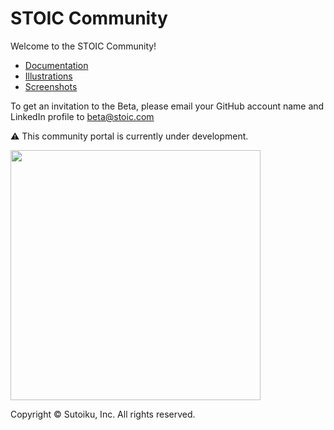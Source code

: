 # STOIC Community

Welcome to the STOIC Community!

- [Documentation](https://github.com/stoic-doc/Community/discussions/categories/documentation)
- [Illustrations](https://github.com/stoic-doc/Community/tree/main/images/illustrations)
- [Screenshots](https://github.com/stoic-doc/Community/tree/main/images/screenshots)

To get an invitation to the Beta, please email your GitHub account name and LinkedIn profile to [beta@stoic.com](mailto:beta@stoic.com)

⚠️ This community portal is currently under development.

<img src="https://stoic-doc.github.io/Community/images/illustrations/Teaching.png" width="400"></img>

Copyright © Sutoiku, Inc. All rights reserved.

